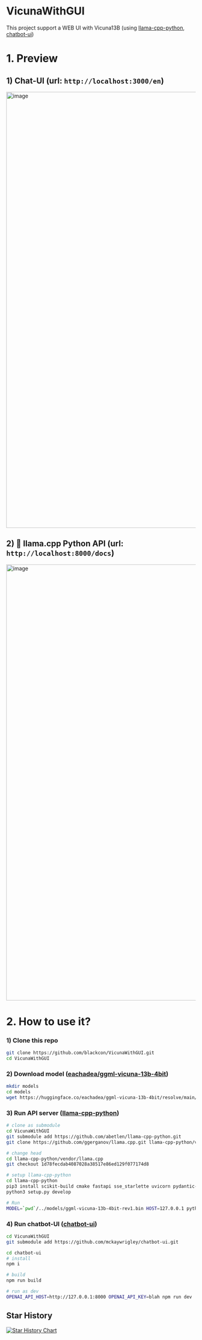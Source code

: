 # VicunaWithGUI
This project support a WEB UI with Vicuna13B (using [llama-cpp-python](https://github.com/abetlen/llama-cpp-python), [chatbot-ui](https://github.com/mckaywrigley/chatbot-ui))

# 1. Preview
## 1) Chat-UI (url: `http://localhost:3000/en`)
<img width="1159" alt="image" src="https://user-images.githubusercontent.com/6852711/230879947-3348f405-e529-44b6-88db-49d488467bd4.png">

## 2) 🦙 llama.cpp Python API (url: `http://localhost:8000/docs`)
<img width="1159" alt="image" src="https://user-images.githubusercontent.com/6852711/230880175-cb3710f9-41b5-4df7-9b7c-177d5db136c9.png">

# 2. How to use it?
### 1) Clone this repo
```bash
git clone https://github.com/blackcon/VicunaWithGUI.git
cd VicunaWithGUI
```
### 2) Download model ([eachadea/ggml-vicuna-13b-4bit](https://huggingface.co/eachadea/ggml-vicuna-13b-4bit/tree/main))
```bash
mkdir models
cd models
wget https://huggingface.co/eachadea/ggml-vicuna-13b-4bit/resolve/main/ggml-vicuna-13b-4bit-rev1.bin
```
### 3) Run API server ([llama-cpp-python](https://github.com/abetlen/llama-cpp-python))
```bash
# clone as submodule
cd VicunaWithGUI
git submodule add https://github.com/abetlen/llama-cpp-python.git
git clone https://github.com/ggerganov/llama.cpp.git llama-cpp-python/vendor/llama.cpp

# change head
cd llama-cpp-python/vendor/llama.cpp
git checkout 1d78fecdab4087028a38517e86ed129f077174d8

# setup llama-cpp-python
cd llama-cpp-python
pip3 install scikit-build cmake fastapi sse_starlette uvicorn pydantic-settings
python3 setup.py develop

# Run
MODEL=`pwd`/../models/ggml-vicuna-13b-4bit-rev1.bin HOST=127.0.0.1 python3 -m llama_cpp.server
```
### 4) Run chatbot-UI ([chatbot-ui](https://github.com/mckaywrigley/chatbot-ui))
```bash
cd VicunaWithGUI
git submodule add https://github.com/mckaywrigley/chatbot-ui.git

cd chatbot-ui
# install
npm i

# build
npm run build

# run as dev
OPENAI_API_HOST=http://127.0.0.1:8000 OPENAI_API_KEY=blah npm run dev
```

## Star History

[![Star History Chart](https://api.star-history.com/svg?repos=blackcon/VicunaWithGUI&type=Date)](https://star-history.com/#blackcon/VicunaWithGUI&Date)
